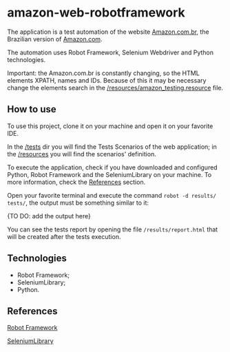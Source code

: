 # amazon-web-robotframework
The application is a test automation of the website [Amazon.com.br](https://www.amazon.com.br/), the Brazilian version of [Amazon.com](https://www.amazon.com).

The automation uses Robot Framework, Selenium Webdriver and Python technologies.

Important: the Amazon.com.br is constantly changing, so the HTML elements XPATH, names and IDs. Because of this it may be necessary change the elements search in the [/resources/amazon_testing.resource](https://github.com/tiagocbarbosa/amazon-web-robotframework/tree/main/resources/amazon_testing.resource) file.

## How to use
To use this project, clone it on your machine and open it on your favorite IDE.

In the [/tests](https://github.com/tiagocbarbosa/amazon-web-robotframework/tree/main/tests) dir you will find the Tests Scenarios of the web application; in the [/resources](https://github.com/tiagocbarbosa/amazon-web-robotframework/tree/main/resources) you will find the scenarios' definition.

To execute the application, check if you have downloaded and configured Python, Robot Framework and the SeleniumLibrary on your machine. To more information, check the [References](https://github.com/tiagocbarbosa/amazon-web-robotframework#References) section.

Open your favorite terminal and execute the command ``robot -d results/ tests/``, the output must be something similar to it:

{TO DO: add the output here}

You can see the tests report by opening the file ``/results/report.html`` that will be created after the tests execution.

## Technologies
- Robot Framework;
- SeleniumLibrary;
- Python.

## References
[Robot Framework](https://robotframework.org/)

[SeleniumLibrary](https://github.com/robotframework/SeleniumLibrary/)